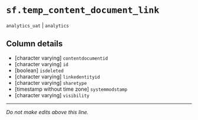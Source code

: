 # `sf.temp_content_document_link`
`analytics_uat` | `analytics`

## Column details
* [character varying] `contentdocumentid`
* [character varying] `id`
* [boolean]   `isdeleted`
* [character varying] `linkedentityid`
* [character varying] `sharetype`
* [timestamp without time zone] `systemmodstamp`
* [character varying] `visibility`

-------------------------------------------------------------------------------
*Do not make edits above this line.*
